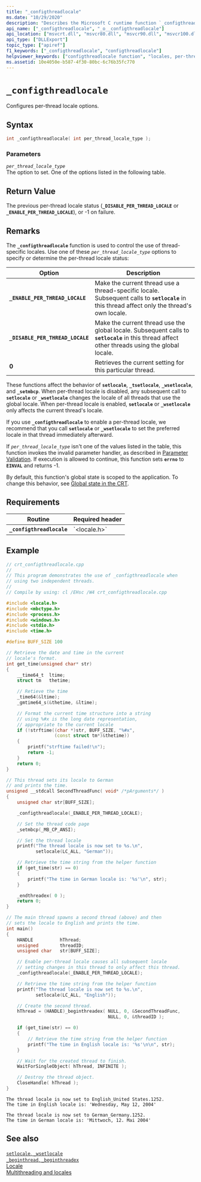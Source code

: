 ```yaml
---
title: "_configthreadlocale"
ms.date: "10/29/2020"
description: "Describes the Microsoft C runtime function `_configthreadlocale`  used to  configure per-thread locale options."
api_name: ["_configthreadlocale", "_o__configthreadlocale"]
api_location: ["msvcrt.dll", "msvcr80.dll", "msvcr90.dll", "msvcr100.dll", "msvcr100_clr0400.dll", "msvcr110.dll", "msvcr110_clr0400.dll", "msvcr120.dll", "msvcr120_clr0400.dll", "ucrtbase.dll", "api-ms-win-crt-locale-l1-1-0.dll", "api-ms-win-crt-private-l1-1-0.dll"]
api_type: ["DLLExport"]
topic_type: ["apiref"]
f1_keywords: ["_configthreadlocale", "configthreadlocale"]
helpviewer_keywords: ["configthreadlocale function", "locales, per-thread", "_configthreadlocale function", "per-thread locale", "thread locale"]
ms.assetid: 10e4050e-b587-4f30-80bc-6c76b35fc770
---
```

# `_configthreadlocale`

Configures per-thread locale options.

## Syntax

```C
int _configthreadlocale( int per_thread_locale_type );
```

### Parameters

*`per_thread_locale_type`*\
The option to set. One of the options listed in the following table.

## Return Value

The previous per-thread locale status (**`_DISABLE_PER_THREAD_LOCALE`** or **`_ENABLE_PER_THREAD_LOCALE`**), or -1 on failure.

## Remarks

The **`_configthreadlocale`** function is used to control the use of thread-specific locales. Use one of these *`per_thread_locale_type`* options to specify or determine the per-thread locale status:

| Option | Description |
|-|-|
| **`_ENABLE_PER_THREAD_LOCALE`** | Make the current thread use a thread-specific locale. Subsequent calls to **`setlocale`** in this thread affect only the thread's own locale. |
| **`_DISABLE_PER_THREAD_LOCALE`** | Make the current thread use the global locale. Subsequent calls to **`setlocale`** in this thread affect other threads using the global locale. |
| **0** | Retrieves the current setting for this particular thread. |

These functions affect the behavior of **`setlocale`**, **`_tsetlocale`**, **`_wsetlocale`**, and **`_setmbcp`**. When per-thread locale is disabled, any subsequent call to **`setlocale`** or **`_wsetlocale`** changes the locale of all threads that use the global locale. When per-thread locale is enabled, **`setlocale`** or **`_wsetlocale`** only affects the current thread's locale.

If you use **`_configthreadlocale`** to enable a per-thread locale, we recommend that you call **`setlocale`** or **`_wsetlocale`** to set the preferred locale in that thread immediately afterward.

If *`per_thread_locale_type`* isn't one of the values listed in the table, this function invokes the invalid parameter handler, as described in [Parameter Validation](../../c-runtime-library/parameter-validation.md). If execution is allowed to continue, this function sets **`errno`** to **`EINVAL`** and returns -1.

By default, this function's global state is scoped to the application. To change this behavior, see [Global state in the CRT](../global-state.md).

## Requirements

|Routine|Required header|
|-------------|---------------------|
|**`_configthreadlocale`**|\`<locale.h>`|

## Example

```cpp
// crt_configthreadlocale.cpp
//
// This program demonstrates the use of _configthreadlocale when
// using two independent threads.
//
// Compile by using: cl /EHsc /W4 crt_configthreadlocale.cpp

#include <locale.h>
#include <mbctype.h>
#include <process.h>
#include <windows.h>
#include <stdio.h>
#include <time.h>

#define BUFF_SIZE 100

// Retrieve the date and time in the current
// locale's format.
int get_time(unsigned char* str)
{
    __time64_t  ltime;
    struct tm   thetime;

    // Retieve the time
    _time64(&ltime);
    _gmtime64_s(&thetime, &ltime);

    // Format the current time structure into a string
    // using %#x is the long date representation,
    // appropriate to the current locale
    if (!strftime((char *)str, BUFF_SIZE, "%#x",
                  (const struct tm*)&thetime))
    {
        printf("strftime failed!\n");
        return -1;
    }
    return 0;
}

// This thread sets its locale to German
// and prints the time.
unsigned __stdcall SecondThreadFunc( void* /*pArguments*/ )
{
    unsigned char str[BUFF_SIZE];

    _configthreadlocale(_ENABLE_PER_THREAD_LOCALE);

    // Set the thread code page
    _setmbcp(_MB_CP_ANSI);

    // Set the thread locale
    printf("The thread locale is now set to %s.\n",
           setlocale(LC_ALL, "German"));

    // Retrieve the time string from the helper function
    if (get_time(str) == 0)
    {
        printf("The time in German locale is: '%s'\n", str);
    }

    _endthreadex( 0 );
    return 0;
}

// The main thread spawns a second thread (above) and then
// sets the locale to English and prints the time.
int main()
{
    HANDLE          hThread;
    unsigned        threadID;
    unsigned char   str[BUFF_SIZE];

    // Enable per-thread locale causes all subsequent locale
    // setting changes in this thread to only affect this thread.
    _configthreadlocale(_ENABLE_PER_THREAD_LOCALE);

    // Retrieve the time string from the helper function
    printf("The thread locale is now set to %s.\n",
           setlocale(LC_ALL, "English"));

    // Create the second thread.
    hThread = (HANDLE)_beginthreadex( NULL, 0, &SecondThreadFunc,
                                      NULL, 0, &threadID );

    if (get_time(str) == 0)
    {
        // Retrieve the time string from the helper function
        printf("The time in English locale is: '%s'\n\n", str);
    }

    // Wait for the created thread to finish.
    WaitForSingleObject( hThread, INFINITE );

    // Destroy the thread object.
    CloseHandle( hThread );
}
```

```Output
The thread locale is now set to English_United States.1252.
The time in English locale is: 'Wednesday, May 12, 2004'

The thread locale is now set to German_Germany.1252.
The time in German locale is: 'Mittwoch, 12. Mai 2004'
```

## See also

[`setlocale`, `_wsetlocale`](setlocale-wsetlocale.md)\
[`_beginthread`, `_beginthreadex`](beginthread-beginthreadex.md)\
[Locale](../../c-runtime-library/locale.md)\
[Multithreading and locales](../../parallel/multithreading-and-locales.md)
